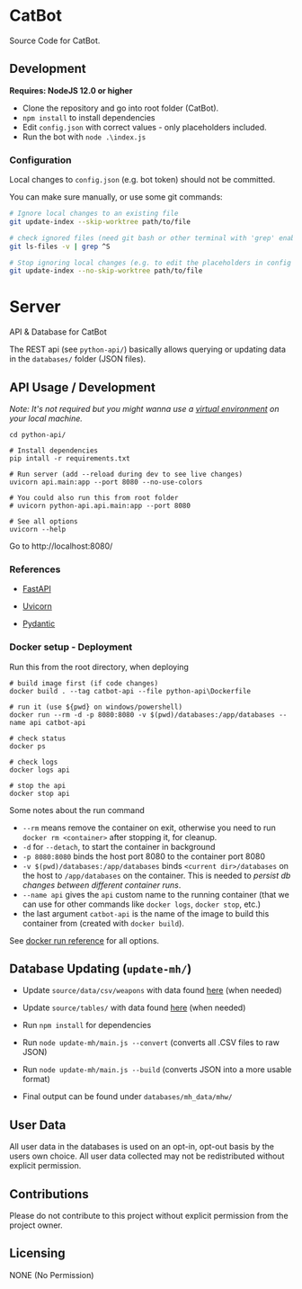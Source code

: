# CatBot

Source Code for CatBot.

## Development

**Requires:  NodeJS 12.0 or higher**

- Clone the repository and go into root folder (CatBot).
- `npm install` to install dependencies
- Edit `config.json` with correct values - only placeholders included.
- Run the bot with `node .\index.js`

### Configuration

Local changes to `config.json` (e.g. bot token) should not be committed.

You can make sure manually, or use some git commands:

```bash
# Ignore local changes to an existing file
git update-index --skip-worktree path/to/file

# check ignored files (need git bash or other terminal with 'grep' enabled)
git ls-files -v | grep ^S

# Stop ignoring local changes (e.g. to edit the placeholders in config file)
git update-index --no-skip-worktree path/to/file
```

# Server

API & Database for CatBot

The REST api (see ``python-api/``) basically allows querying or updating data in the ``databases/`` folder (JSON files).

## API Usage / Development

*Note: It's not required but you might wanna use a [virtual environment](https://docs.python.org/3/tutorial/venv.html) on your local machine.*

````
cd python-api/

# Install dependencies
pip intall -r requirements.txt

# Run server (add --reload during dev to see live changes)
uvicorn api.main:app --port 8080 --no-use-colors 

# You could also run this from root folder
# uvicorn python-api.api.main:app --port 8080

# See all options
uvicorn --help
````

Go to http://localhost:8080/

### References

- [FastAPI](https://fastapi.tiangolo.com/)
  
- [Uvicorn](https://www.uvicorn.org/)
  
- [Pydantic](https://pydantic-docs.helpmanual.io/)

### Docker setup - Deployment

Run this from the root directory, when deploying
````
# build image first (if code changes) 
docker build . --tag catbot-api --file python-api\Dockerfile

# run it (use ${pwd} on windows/powershell)   
docker run --rm -d -p 8080:8080 -v $(pwd)/databases:/app/databases --name api catbot-api

# check status
docker ps

# check logs 
docker logs api

# stop the api
docker stop api

````

Some notes about the run command
* `--rm` means remove the container on exit, otherwise you need to run `docker rm <container>` after stopping it, for cleanup. 
* ``-d`` for `--detach`, to start the container in background
* `-p 8080:8080` binds the host port 8080 to the container port 8080
* `-v $(pwd)/databases:/app/databases` binds `<current dir>/databases` on the host to `/app/databases` on the container. This is needed to *persist db changes between different container runs*.
* `--name api` gives the `api` custom name to the running container (that we can use for other commands like `docker logs`, `docker stop`, etc.)
* the last argument ``catbot-api`` is the name of the image to build this container from (created with `docker build`).    

See [docker run reference](https://docs.docker.com/engine/reference/run/) for all options.

## Database Updating (``update-mh/``)

- Update `source/data/csv/weapons` with data found [here](https://github.com/gatheringhallstudios/MHWorldData) (when needed)

- Update `source/tables/` with data found [here](https://docs.google.com/spreadsheets/d/1ttUaWtw2aaBFpz3NUp6izr-FgtQHSYJA_CjJA-xuets/edit#gid=837252457&fvid=113058775) (when needed)

- Run `npm install` for dependencies

- Run `node update-mh/main.js --convert` (converts all .CSV files to raw JSON)

- Run `node update-mh/main.js --build` (converts JSON into a more usable format)

- Final output can be found under `databases/mh_data/mhw/`

## User Data

All user data in the databases is used on an opt-in, opt-out basis by the users own choice.
All user data collected may not be redistributed without explicit permission.

## Contributions

Please do not contribute to this project without explicit permission from the project owner.

## Licensing

NONE (No Permission)
